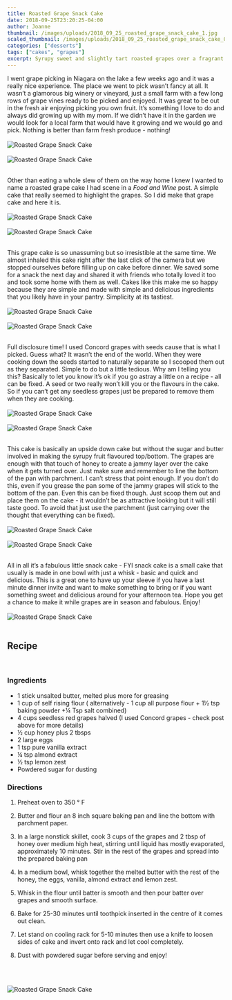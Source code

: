 ```yaml
---
title: Roasted Grape Snack Cake
date: 2018-09-25T23:20:25-04:00
author: Joanne
thumbnail: /images/uploads/2018_09_25_roasted_grape_snack_cake_1.jpg
scaled_thumbnail: /images/uploads/2018_09_25_roasted_grape_snack_cake_0.jpg
categories: ["desserts"]
tags: ["cakes", "grapes"]
excerpt: Syrupy sweet and slightly tart roasted grapes over a fragrant tender cake
---
```


I went grape picking in Niagara on the lake a few weeks ago and it was a really nice experience. The place we went to pick wasn’t fancy at all. It wasn’t a glamorous big winery or vineyard, just a small farm with a few long rows of grape vines ready to be picked and enjoyed. It was great to be out in the fresh air enjoying picking you own fruit. It’s something I love to do and always did growing up with my mom. If we didn’t have it in the garden we would look for a local farm that would have it growing and we would go and pick. Nothing is better than farm fresh produce - nothing!
</br>
</br>
![Roasted Grape Snack Cake](/images/uploads/2018_09_25_roasted_grape_snack_cake_2.jpg)
</br>
</br>
![Roasted Grape Snack Cake](/images/uploads/2018_09_25_roasted_grape_snack_cake_3.jpg)
</br>
</br>

Other than eating a whole slew of them on the way home I knew I wanted to name a roasted grape cake I had scene in a _Food and Wine_ post. A simple cake that really seemed to highlight the grapes. So I did make that grape cake and here it is.
</br>
</br>
![Roasted Grape Snack Cake](/images/uploads/2018_09_25_roasted_grape_snack_cake_4.jpg)
</br>
</br>
![Roasted Grape Snack Cake](/images/uploads/2018_09_25_roasted_grape_snack_cake_5.jpg)
</br>
</br>

This grape cake is so unassuming but so irresistible at the same time. We almost inhaled this cake right after the last click of the camera but we stopped ourselves before filling up on cake before dinner. We saved some for a snack the next day and shared it with friends who totally loved it too and took some home with them as well. Cakes like this make me so happy because they are simple and made with simple and delicious ingredients that you likely have in your pantry. Simplicity at its tastiest.
</br>
</br>
![Roasted Grape Snack Cake](/images/uploads/2018_09_25_roasted_grape_snack_cake_6.jpg)
</br>
</br>
![Roasted Grape Snack Cake](/images/uploads/2018_09_25_roasted_grape_snack_cake_7.jpg)
</br>
</br>

Full disclosure time! I used Concord grapes with seeds cause that is what I picked. Guess what? It wasn’t the end of the world. When they were cooking down the seeds started to naturally separate so I scooped them out as they separated. Simple to do but a little tedious. Why am I telling you this? Basically to let you know it’s ok if you go astray a little on a recipe - all can be fixed. A seed or two really won’t kill you or the flavours in the cake. So if you can’t get any seedless grapes just be prepared to remove them when they are cooking.
</br>
</br>
![Roasted Grape Snack Cake](/images/uploads/2018_09_25_roasted_grape_snack_cake_8.jpg)
</br>
</br>
![Roasted Grape Snack Cake](/images/uploads/2018_09_25_roasted_grape_snack_cake_9.jpg)
</br>
</br>

This cake is basically an upside down cake but without the sugar and butter involved in making the syrupy fruit flavoured top/bottom. The grapes are enough with that touch of honey to create a jammy layer over the cake when it gets turned over. Just make sure and remember to line the bottom of the pan with parchment. I can’t stress that point enough. If you don’t do this, even if you grease the pan some of the jammy grapes will stick to the bottom of the pan. Even this can be fixed though. Just scoop them out and place them on the cake - it wouldn’t be as attractive looking but it will still taste good. To avoid that just use the parchment (just carrying over the thought that everything can be fixed).
</br>
</br>
![Roasted Grape Snack Cake](/images/uploads/2018_09_25_roasted_grape_snack_cake_10.jpg)
</br>
</br>
![Roasted Grape Snack Cake](/images/uploads/2018_09_25_roasted_grape_snack_cake_11.jpg)
</br>
</br>

All in all it’s a fabulous little snack cake - FYI snack cake is a small cake that usually is made in one bowl with just a whisk - basic and quick and delicious. This is a great one to have up your sleeve if you have a last minute dinner invite and want to make something to bring or if you want something sweet and delicious around for your afternoon tea. Hope you get a chance to make it while grapes are in season and fabulous. Enjoy!
</br>
</br>
![Roasted Grape Snack Cake](/images/uploads/2018_09_25_roasted_grape_snack_cake_12.jpg)
</br>
</br>

## Recipe
</br>

### Ingredients

* 1 stick unsalted butter, melted plus more for greasing
* 1 cup of self rising flour ( alternatively - 1 cup all purpose flour + 1&frac12; tsp baking powder +&frac14; Tsp salt combined)
* 4 cups seedless red grapes halved (I used Concord grapes - check post above for more details)
* &frac12; cup honey plus 2 tbsps
* 2 large eggs
* 1 tsp pure vanilla extract
* &frac14; tsp almond extract
* &frac12; tsp lemon zest
* Powdered sugar for dusting

### Directions

1. Preheat oven to 350 &deg; F

2. Butter and flour an 8 inch square baking pan and line the bottom with parchment paper.

3. In a large nonstick skillet, cook 3 cups of the grapes and 2 tbsp of honey over medium high heat, stirring until liquid has mostly evaporated, approximately 10 minutes. Stir in the rest of the grapes and spread into the prepared baking pan

4. In a medium bowl, whisk together the melted butter with the rest of the honey, the eggs, vanilla, almond extract and lemon zest.

5. Whisk in the flour until batter is smooth and then pour batter over grapes and smooth surface.

6. Bake for 25-30 minutes until toothpick inserted in the centre of it comes out clean.

7. Let stand on cooling rack for 5-10 minutes then use a knife to loosen sides of cake and invert onto rack and let cool completely.

8. Dust with powdered sugar before serving and enjoy!
</br>
</br>

![Roasted Grape Snack Cake](/images/uploads/2018_09_25_roasted_grape_snack_cake_13.jpg)
